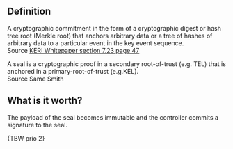 ## Definition
A cryptographic commitment in the form of a cryptographic digest or hash tree root (Merkle root) that anchors arbitrary data or a tree of hashes of arbitrary data to a particular event in the key event sequence.\
Source [KERI Whitepaper section 7.23 page 47](https://github.com/SmithSamuelM/Papers/blob/master/whitepapers/KERI_WP_2.x.web.pdf)

A seal is a cryptographic proof in a secondary root-of-trust (e.g. TEL) that is anchored in a primary-root-of-trust (e.g.KEL).\
Source Same Smith

## What is it worth?
The payload of the seal becomes immutable and the controller commits a signature to the seal.

{TBW prio 2}
